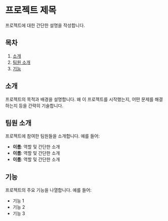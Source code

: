 # 프로젝트 제목

프로젝트에 대한 간단한 설명을 작성합니다.

## 목차

1. [소개](#소개)
2. [팀원 소개](#팀원-소개)
3. [기능](#기능)

## 소개

프로젝트의 목적과 배경을 설명합니다. 왜 이 프로젝트를 시작했는지, 어떤 문제를 해결하는지 등을 간략히 기술합니다.

## 팀원 소개

프로젝트에 참여한 팀원들을 소개합니다. 예를 들어:
- **이름**: 역할 및 간단한 소개
- **이름**: 역할 및 간단한 소개
- **이름**: 역할 및 간단한 소개

## 기능

프로젝트의 주요 기능을 나열합니다. 예를 들어:
- 기능 1
- 기능 2
- 기능 3
